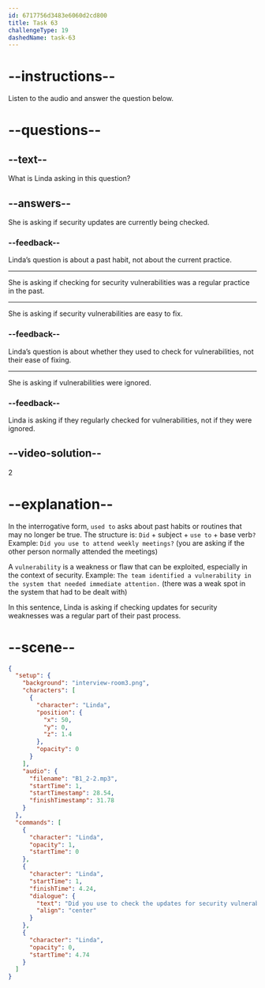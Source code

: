 ```yaml
---
id: 6717756d3483e6060d2cd800
title: Task 63
challengeType: 19
dashedName: task-63
---
```


<!-- (Audio) Linda: Did you use to check the updates for security vulnerabilities? -->

# --instructions--

Listen to the audio and answer the question below.

# --questions--

## --text--

What is Linda asking in this question?

## --answers--

She is asking if security updates are currently being checked.

### --feedback--

Linda’s question is about a past habit, not about the current practice.

---

She is asking if checking for security vulnerabilities was a regular practice in the past.

---

She is asking if security vulnerabilities are easy to fix.

### --feedback--

Linda’s question is about whether they used to check for vulnerabilities, not their ease of fixing.

---

She is asking if vulnerabilities were ignored.

### --feedback--

Linda is asking if they regularly checked for vulnerabilities, not if they were ignored.

## --video-solution--

2

# --explanation--

In the interrogative form, `used to` asks about past habits or routines that may no longer be true. The structure is: `Did` + subject + `use to` + base verb`?` Example: `Did you use to attend weekly meetings?` (you are asking if the other person normally attended the meetings) 

A `vulnerability` is a weakness or flaw that can be exploited, especially in the context of security. Example: `The team identified a vulnerability in the system that needed immediate attention.` (there was a weak spot in the system that had to be dealt with)

In this sentence, Linda is asking if checking updates for security weaknesses was a regular part of their past process.

# --scene--

```json
{
  "setup": {
    "background": "interview-room3.png",
    "characters": [
      {
        "character": "Linda",
        "position": {
          "x": 50,
          "y": 0,
          "z": 1.4
        },
        "opacity": 0
      }
    ],
    "audio": {
      "filename": "B1_2-2.mp3",
      "startTime": 1,
      "startTimestamp": 28.54,
      "finishTimestamp": 31.78
    }
  },
  "commands": [
    {
      "character": "Linda",
      "opacity": 1,
      "startTime": 0
    },
    {
      "character": "Linda",
      "startTime": 1,
      "finishTime": 4.24,
      "dialogue": {
        "text": "Did you use to check the updates for security vulnerabilities?",
        "align": "center"
      }
    },
    {
      "character": "Linda",
      "opacity": 0,
      "startTime": 4.74
    }
  ]
}
```
